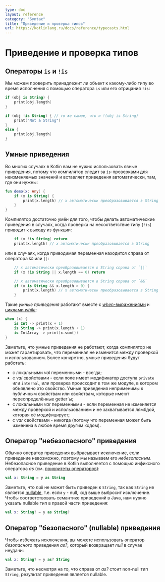 ```yaml
---
type: doc
layout: reference
category: "Syntax"
title: "Приведение и проверка типов"
url: https://kotlinlang.ru/docs/reference/typecasts.html
---
```


<!--# Type Checks and Casts-->
# Приведение и проверка типов

<!--## `is` and `!is` Operators-->
## Операторы `is` и `!is`

<!--We can check whether an object conforms to a given type at runtime by using the `is` operator or its negated form `!is`:-->
Мы можем проверить принадлежит ли объект к какому-либо типу во время исполнения с помощью оператора `is` или его отрицания `!is`:

``` kotlin
if (obj is String) {
    print(obj.length)
}

if (obj !is String) { // то же самое, что и !(obj is String)
    print("Not a String")
}
else {
    print(obj.length)
}
```

<a name="smart-casts"></a>

<!--## Smart Casts-->
## Умные приведения

<!--In many cases, one does not need to use explicit cast operators in Kotlin, because the compiler tracks the
`is`-checks for immutable values and inserts (safe) casts automatically when needed:-->
Во многих случаях в Kotlin вам не нужно использовать явные приведения, потому что компилятор следит за `is`-проверками для 
неизменяемых значений и вставляет приведения автоматически, там, где они нужны:

``` kotlin
fun demo(x: Any) {
    if (x is String) {
        print(x.length) // x автоматически преобразовывается в String
    }
}
```

<!--The compiler is smart enough to know a cast to be safe if a negative check leads to a return:-->
Компилятор достаточно умён для того, чтобы делать автоматические приведения в случаях, когда проверка на несоответствие типу (`!is`)
приводит к выходу из функции:

``` kotlin
    if (x !is String) return
    print(x.length) // x автоматически преобразовывается в String
```

<!--or in the right-hand side of `&&` and `||`:-->
или в случаях, когда приводимая переменная находится справа от оператора `&&` или `||`:

``` kotlin
    // x автоматически преобразовывается в String справа от `||`
    if (x !is String || x.length == 0) return

    // x автоматически преобразовывается в String справа от `&&`
    if (x is String && x.length > 0) {
        print(x.length) // x автоматически преобразовывается в String
    }
```


<!--Such _smart casts_ work for [*when*{: .keyword }-expressions](control-flow.html#when-expression)
and [*while*{: .keyword }-loops](control-flow.html#while-loops) as well:-->
Такие _умные приведения_  работают вместе с [*when*-выражениями](control-flow.html#when-expression) и [циклами *while*](control-flow.html#while-loops):

``` kotlin
when (x) {
    is Int -> print(x + 1)
    is String -> print(x.length + 1)
    is IntArray -> print(x.sum())
}
```

<!--Note that smart casts do not work when the compiler cannot guarantee that the variable cannot change between the check and the usage.
More specifically, smart casts are applicable according to the following rules:-->
Заметьте, что умные приведения не работают, когда компилятор не может гарантировать, что переменная не изменится между проверкой и использованием.
Более конкретно, умные приведения будут работать:

<!--  * *val*{: .keyword } local variables - always;
  * *val*{: .keyword } properties - if the property is private or internal or the check is performed in the same module where the property is declared. Smart casts aren't applicable to open properties or properties that have custom getters;
  * *var*{: .keyword } local variables - if the variable is not modified between the check and the usage and is not captured in a lambda that modifies it;
  * *var*{: .keyword } properties - never (because the variable can be modified at any time by other code).-->
  
* с локальными *val* переменными - всегда;
* с *val* свойствами - если поле имеет модификатор доступа `private` или `internal`, или проверка происходит в том же модуле, в котором объявлено это свойство. 
Умные приведения неприменимы к публичным свойствам или свойствам, которые имеют переопределённые getter'ы;
* с локальными *var* переменными - если переменная не изменяется между проверкой и использованием и не захватывается лямбдой, которая её модифицирует;
* с *var* свойствами - никогда (потому что переменная может быть изменена в любое время другим кодом).


<!--## "Unsafe" cast operator-->
## Оператор "небезопасного" приведения

<!--Usually, the cast operator throws an exception if the cast is not possible. Thus, we call it *unsafe*.
The unsafe cast in Kotlin is done by the infix operator *as*{: .keyword } (see [operator precedence](grammar.html#precedence)):-->
Обычно оператор приведения выбрасывает исключение, если приведение невозможно, поэтому мы называем его *небезопасным*.
Небезопасное приведение в Kotlin выполняется с помощью инфиксного оператора *as* (см. [приоритеты операторов](grammar.html#precedence)):

``` kotlin
val x: String = y as String
```

<!--Note that *null*{: .keyword } cannot be cast to `String` as this type is not [nullable](null-safety.html),
i.e. if `y` is null, the code above throws an exception.
In order to match Java cast semantics we have to have nullable type at cast right hand side, like-->
Заметьте, что *null* не может быть приведен к `String`, так как `String` не является [nullable](null-safety.html),
т.е. если `y` - null, код выше выбросит исключение. Чтобы соответствовать семантике приведений в Java, нам нужно указать nullable тип в правой части приведения:

``` kotlin
val x: String? = y as String?
```

<!--## "Safe" (nullable) cast operator-->
## Оператор "безопасного" (nullable) приведения 

<!--To avoid an exception being thrown, one can use a *safe* cast operator *as?*{: .keyword } that returns *null*{: .keyword } on failure:-->
Чтобы избежать исключения, вы можете использовать оператор *безопасного* приведения *as?*, который возвращает *null* в случае неудачи:

``` kotlin
val x: String? = y as? String
```

<!--Note that despite the fact that the right-hand side of *as?*{: .keyword } is a non-null type `String` the result of the cast is nullable.-->
Заметьте, что несмотря на то, что справа от *as?* стоит non-null тип `String`, результат приведения является nullable.
